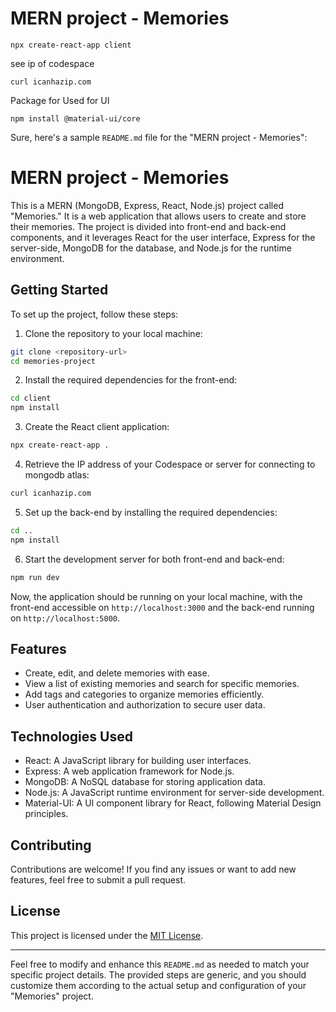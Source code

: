# MERN project - Memories


```
npx create-react-app client
```
see ip of codespace
```
curl icanhazip.com
```

Package for Used for UI
```
npm install @material-ui/core
```

Sure, here's a sample `README.md` file for the "MERN project - Memories":

# MERN project - Memories

This is a MERN (MongoDB, Express, React, Node.js) project called "Memories." It is a web application that allows users to create and store their memories. The project is divided into front-end and back-end components, and it leverages React for the user interface, Express for the server-side, MongoDB for the database, and Node.js for the runtime environment.

## Getting Started

To set up the project, follow these steps:

1. Clone the repository to your local machine:

```bash
git clone <repository-url>
cd memories-project
```

2. Install the required dependencies for the front-end:

```bash
cd client
npm install
```

3. Create the React client application:

```bash
npx create-react-app .
```

4. Retrieve the IP address of your Codespace or server for connecting to mongodb atlas:

```bash
curl icanhazip.com
```


5. Set up the back-end by installing the required dependencies:

```bash
cd ..
npm install
```

6. Start the development server for both front-end and back-end:

```bash
npm run dev
```

Now, the application should be running on your local machine, with the front-end accessible on `http://localhost:3000` and the back-end running on `http://localhost:5000`.

## Features

- Create, edit, and delete memories with ease.
- View a list of existing memories and search for specific memories.
- Add tags and categories to organize memories efficiently.
- User authentication and authorization to secure user data.

## Technologies Used

- React: A JavaScript library for building user interfaces.
- Express: A web application framework for Node.js.
- MongoDB: A NoSQL database for storing application data.
- Node.js: A JavaScript runtime environment for server-side development.
- Material-UI: A UI component library for React, following Material Design principles.

## Contributing

Contributions are welcome! If you find any issues or want to add new features, feel free to submit a pull request.

## License

This project is licensed under the [MIT License](LICENSE).

---

Feel free to modify and enhance this `README.md` as needed to match your specific project details. The provided steps are generic, and you should customize them according to the actual setup and configuration of your "Memories" project.